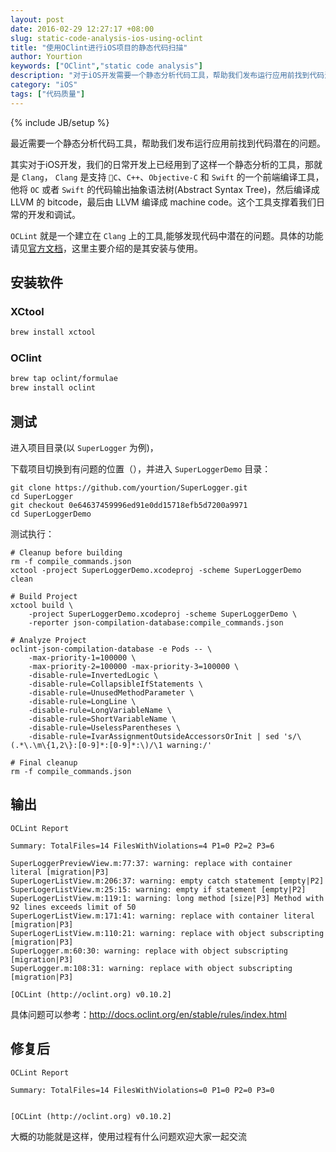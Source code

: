 ```yaml
---
layout: post
date: 2016-02-29 12:27:17 +08:00
slug: static-code-analysis-ios-using-oclint
title: "使用OClint进行iOS项目的静态代码扫描"
author: Yourtion
keywords: ["OClint","static code analysis"]
description: "对于iOS开发需要一个静态分析代码工具，帮助我们发布运行应用前找到代码潜在的问题。OCLint就是一个建立在Clang上的工具,能够发现代码中潜在的问题。这里主要介绍的是其安装与使用。"
category: "iOS"
tags: ["代码质量"]
---
```

{% include JB/setup %}

最近需要一个静态分析代码工具，帮助我们发布运行应用前找到代码潜在的问题。

其实对于iOS开发，我们的日常开发上已经用到了这样一个静态分析的工具，那就是 `Clang`， `Clang` 是支持 `C`、`C++`、`Objective-C` 和 `Swift` 的一个前端编译工具，他将 `OC` 或者 `Swift` 的代码输出抽象语法树(Abstract Syntax Tree)，然后编译成 LLVM 的 bitcode，最后由 LLVM 编译成 machine code。这个工具支撑着我们日常的开发和调试。

`OCLint` 就是一个建立在 `Clang` 上的工具,能够发现代码中潜在的问题。具体的功能请见[官方文档](http://docs.oclint.org/en/stable/)，这里主要介绍的是其安装与使用。

## 安装软件

### XCtool

```bash
brew install xctool
```

### OClint 

```bash
brew tap oclint/formulae
brew install oclint
```			
			
## 测试

进入项目目录(以 `SuperLogger` 为例)，

下载项目切换到有问题的位置（），并进入 `SuperLoggerDemo` 目录：

```
git clone https://github.com/yourtion/SuperLogger.git
cd SuperLogger
git checkout 0e64637459996ed91e0dd15718efb5d7200a9971
cd SuperLoggerDemo
```

测试执行：

```
# Cleanup before building
rm -f compile_commands.json
xctool -project SuperLoggerDemo.xcodeproj -scheme SuperLoggerDemo clean

# Build Project
xctool build \
	-project SuperLoggerDemo.xcodeproj -scheme SuperLoggerDemo \
	-reporter json-compilation-database:compile_commands.json

# Analyze Project
oclint-json-compilation-database -e Pods -- \
	-max-priority-1=100000 \
	-max-priority-2=100000 -max-priority-3=100000 \
   	-disable-rule=InvertedLogic \
   	-disable-rule=CollapsibleIfStatements \
 	-disable-rule=UnusedMethodParameter \
	-disable-rule=LongLine \
	-disable-rule=LongVariableName \
	-disable-rule=ShortVariableName \
	-disable-rule=UselessParentheses \
	-disable-rule=IvarAssignmentOutsideAccessorsOrInit | sed 's/\(.*\.\m\{1,2\}:[0-9]*:[0-9]*:\)/\1 warning:/'

# Final cleanup
rm -f compile_commands.json
```

## 输出

```
OCLint Report

Summary: TotalFiles=14 FilesWithViolations=4 P1=0 P2=2 P3=6

SuperLoggerPreviewView.m:77:37: warning: replace with container literal [migration|P3]
SuperLogerListView.m:206:37: warning: empty catch statement [empty|P2]
SuperLogerListView.m:25:15: warning: empty if statement [empty|P2]
SuperLogerListView.m:119:1: warning: long method [size|P3] Method with 92 lines exceeds limit of 50
SuperLogerListView.m:171:41: warning: replace with container literal [migration|P3]
SuperLogerListView.m:110:21: warning: replace with object subscripting [migration|P3]
SuperLogger.m:60:30: warning: replace with object subscripting [migration|P3]
SuperLogger.m:108:31: warning: replace with object subscripting [migration|P3]

[OCLint (http://oclint.org) v0.10.2]

```

具体问题可以参考：http://docs.oclint.org/en/stable/rules/index.html

## 修复后

```
OCLint Report

Summary: TotalFiles=14 FilesWithViolations=0 P1=0 P2=0 P3=0


[OCLint (http://oclint.org) v0.10.2]
```

大概的功能就是这样，使用过程有什么问题欢迎大家一起交流
